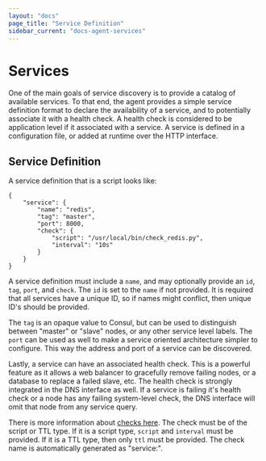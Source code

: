 ```yaml
---
layout: "docs"
page_title: "Service Definition"
sidebar_current: "docs-agent-services"
---
```


# Services

One of the main goals of service discovery is to provide a catalog of available
services. To that end, the agent provides a simple service definition format
to declare the availability of a service, and to potentially associate it with
a health check. A health check is considered to be application level if it
associated with a service. A service is defined in a configuration file,
or added at runtime over the HTTP interface.

## Service Definition

A service definition that is a script looks like:

    {
        "service": {
            "name": "redis",
            "tag": "master",
            "port": 8000,
            "check": {
                "script": "/usr/local/bin/check_redis.py",
                "interval": "10s"
            }
        }
    }

A service definition must include a `name`, and may optionally provide
an `id`, `tag`, `port`, and `check`.  The `id` is set to the `name` if not
provided. It is required that all services have a unique ID, so if names
might conflict, then unique ID's should be provided.

The `tag` is an opaque value to Consul, but can be used to distinguish
between "master" or "slave" nodes, or any other service level labels.
The `port` can be used as well to make a service oriented architecture
simpler to configure. This way the address and port of a service can
be discovered.

Lastly, a service can have an associated health check. This is a powerful
feature as it allows a web balancer to gracefully remove failing nodes, or
a database to replace a failed slave, etc. The health check is strongly integrated
in the DNS interface as well. If a service is failing it's health check or
a node has any failing system-level check, the DNS interface will omit that
node from any service query.

There is more information about [checks here](/docs/agent/checks.html). The
check must be of the script or TTL type. If it is a script type, `script` and
`interval` must be provided. If it is a TTL type, then only `ttl` must be
provided. The check name is automatically generated as "service:<service-id>".

